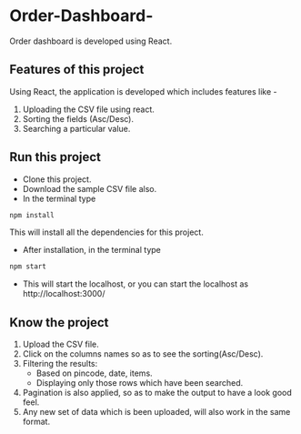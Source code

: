 # Order-Dashboard-
Order dashboard is developed using React.
## Features of this project
Using React, the application is developed which includes features like -
1.  Uploading the CSV file using react.
2.  Sorting the fields (Asc/Desc).
3.  Searching a particular value.

## Run this project
* Clone this project.
* Download the sample CSV file also.
* In the terminal type 
  
```bash
npm install
``` 
This will install all the dependencies for this project.
* After installation, in the terminal type 
```bash
npm start
``` 
* This will start the localhost, or you can start the localhost as http://localhost:3000/

## Know the project
1. Upload the CSV file.
2. Click on the columns names so as to see the sorting(Asc/Desc).
3. Filtering the results:
    * Based on pincode, date, items.
    * Displaying only those rows which have been searched.
4.  Pagination is also applied, so as to make the output to have a look good feel.
5.  Any new set of data which is been uploaded, will also work in the same format.
